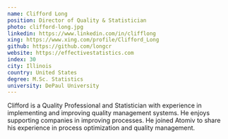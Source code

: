 ```yaml
---
name: Clifford Long
position: Director of Quality & Statistician
photo: clifford-long.jpg
linkedin: https://www.linkedin.com/in/clifflong
xing: https://www.xing.com/profile/Clifford_Long
github: https://github.com/longcr
website: https://effectivestatistics.com
index: 30
city: Illinois
country: United States
degree: M.Sc. Statistics
university: DePaul University
---
```

Clifford is a Quality Professional and Statistician with experience in implementing and improving quality management systems. He enjoys supporting companies in improving processes. He joined Atomiv to share his experience in process optimization and quality management.